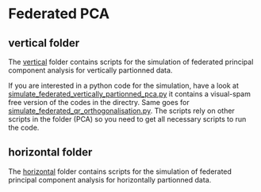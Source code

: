 # Federated PCA

## vertical folder
The [vertical](/vertical) folder contains scripts for the simulation of federated principal component analysis for vertically partionned data. 

If you are interested in a python code for the simulation, have a look at [simulate_federated_vertically_partionned_pca.py](vertical/simulate_federated_vertically_partionned_pca.py) it contains a visual-spam free version of the codes in the directry. Same goes for [simulate_federated_qr_orthogonalisation.py](vertical/simulate_federated_qr_orthogonalisation.py). The scripts rely on other scripts in the folder (PCA) so you need to get all necessary scripts to run the code.

## horizontal folder

The [horizontal](/horizontal) folder contains scripts for the simulation of federated principal component analysis for horizontally partionned data. 